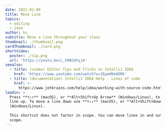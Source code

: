 ```yaml
---
date: 2021-01-08
title: Move Line
topics:
  - editing
  - java
author: hs
subtitle: Move a line throughout your class
thumbnail: ./thumbnail.png
cardThumbnail: ./card.png
shortVideo:
  poster: ./tip.png
  url: 'https://youtu.be/L_h8NJdYyj4'
seealso:
  - title: (video) Editor Tips and Tricks in IntelliJ IDEA
    href: 'https://www.youtube.com/watch?v=JEpeHNsWIMk'
  - title: (documentation) IntelliJ IDEA Help - Lines of code
    href: >-
      https://www.jetbrains.com/help/idea/working-with-source-code.html#editor_lines_code_blocks
leadin: >
  Press **⌥⇧↑** (macOS), or **Alt+Shift+Up Arrow** (Windows/Linux), to move a
  line up. To move a line down use **⌥⇧↓** (macOS), or **Alt+Shift+Down Arrow**
  (Windows/Linux).   
   
  This shortcut does not factor in scope. You can move lines in and out of
  scope.
---
```


